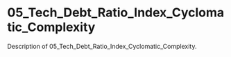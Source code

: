 # 05_Tech_Debt_Ratio_Index_Cyclomatic_Complexity

Description of 05_Tech_Debt_Ratio_Index_Cyclomatic_Complexity.